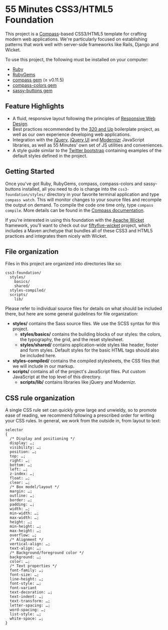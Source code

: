 # 55 Minutes CSS3/HTML5 Foundation #

This project is a [Compass](http://compass-style.org/ "Compass Home | Compass Documentation")-based CSS3/HTML5 template for crafting modern web applications. We're particularly focused on establishing patterns that work well with server-side frameworks like Rails, Django and Wicket.

To use this project, the following must be installed on your computer:

* [Ruby](http://www.ruby-lang.org/en/)
* [RubyGems](http://rubygems.org/)
* [compass gem](https://github.com/chriseppstein/compass) (≥ v0.11.5)
* [compass-colors gem](https://github.com/chriseppstein/compass-colors)
* [sassy-buttons gem](https://github.com/jhardy/Sassy-Buttons)

## Feature Highlights ##

* A fluid, responsive layout following the principles of [Responsive Web Design](http://www.abookapart.com/products/responsive-web-design "A Book Apart, Responsive Web Design").
* Best practices recommended by the [320 and Up](http://stuffandnonsense.co.uk/projects/320andup/ "320 and up") boilerplate project, as well as our own experience developing web applications.
* Integration with the [jQuery](http://jquery.com/ "jQuery: The Write Less, Do More, JavaScript Library"), [jQuery UI](http://jqueryui.com/ "jQuery UI - Home") and [Modernizr](http://www.modernizr.com/ "Modernizr") JavaScript libraries, as well as 55 Minutes' own set of JS utilities and conveniences.
* A style guide similar to the [Twitter bootstrap](http://twitter.github.com/bootstrap/ "Bootstrap, from Twitter") containing examples of the default styles defined in the project.

## Getting Started ##

Once you've got Ruby, RubyGems, compass, compass-colors and sassy-buttons installed, all you need to do is change into the <code>css3-foundation/styles/</code> directory in your favorite terminal application and type <code>compass watch</code>. This will monitor changes to your source files and recompile the output on demand. To compile the code one time only, type <code>compass compile</code>. More details can be found in the [Compass documentation](http://compass-style.org/reference/compass/ "Compass Core Framework | Compass Documentation").

If you're interested in using this foundation with the [Apache Wicket](http://wicket.apache.org/) framework, you'll want to check out our [fiftyfive-wicket](https://github.com/55minutes/fiftyfive-wicket) project, which includes a Maven archetype that bundles all of these CSS3 and HTML5 practices and integrates them nicely with Wicket.

## File organization ##

Files in this project are organized into directories like so:

    css3-foundation/
      styles/
        basics/
        shared/
      styles-compiled/
      scripts/
        lib/

Please refer to individual source files for details on what should be included there, but here are some general guidelines for file organization:

* **styles/** contains the Sass source files. We use the SCSS syntax for this project.
    * **styles/basics/** contains the building blocks of our styles: the colors, the typography, the grid, and the reset stylesheet.
    * **styles/shared/** contains application-wide styles like header, footer and form styles. Default styles for the basic HTML tags should also be included here.
* **styles-compiled/** contains the compiled stylesheets, the CSS files that we will include in our markup.
* **scripts/** contains all of the project's JavaScript files. Put custom JavaScript at the top level of this directory.
    * **scripts/lib/** contains libraries like jQuery and Modernizr.

## CSS rule organization ##

A single CSS rule set can quickly grow large and unwieldy, so to promote ease of reading, we recommend following a prescribed order for writing your CSS rules. In general, we work from the outside in, from layout to text:

    selector
    {
      /* Display and positioning */
      display: …;
      visibility: …;
      position: …;
      top: …;
      right: …;
      bottom: …;
      left: …;
      z-index: …;
      float: …;
      clear: …;
      /* Box model/layout */
      margin: …;
      outline: …;
      border: …;
      padding: …;
      width: …;
      min-width: …;
      max-width: …;
      height: …;
      min-height: …;
      max-height: …;
      overflow: …;
      /* Alignment */
      vertical-align: …;
      text-align: …;
      /* Background/foreground color */
      background: …;
      color: …;
      /* Text properties */
      font-family: …;
      font-size: …;
      line-height: …;
      font-style: …;
      font-variant
      text-decoration: …;
      text-indent: …;
      text-transform: …;
      letter-spacing: …;
      word-spacing: …;
      list-style: …;
      white-space: …;
    }

